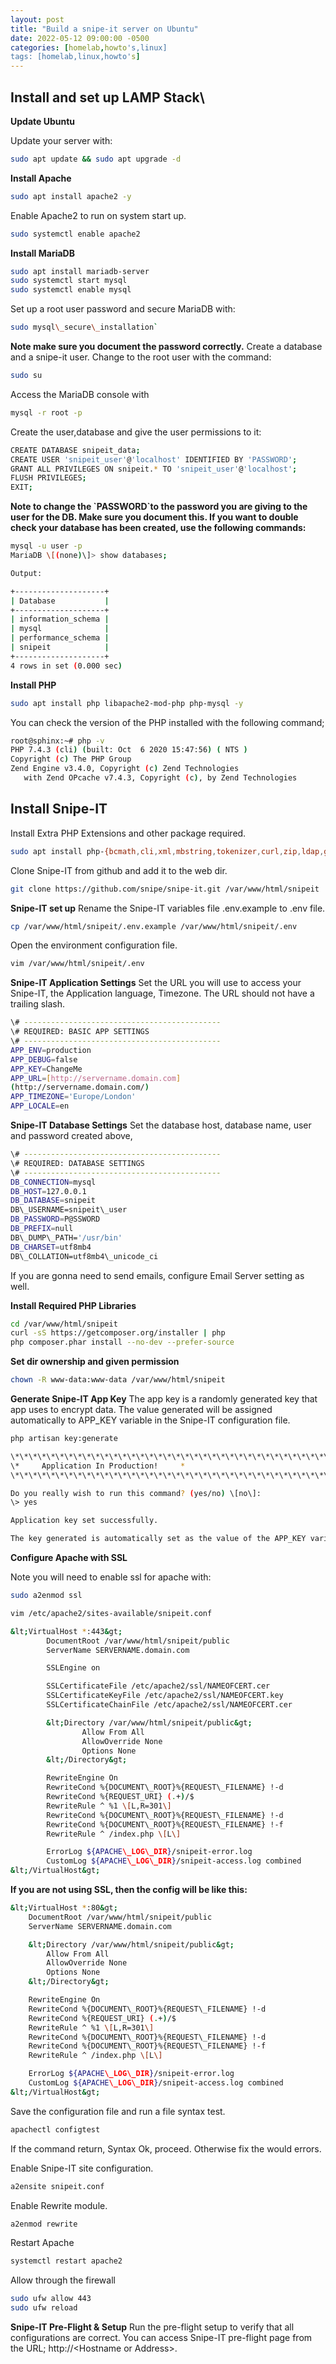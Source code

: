 ```yaml
---
layout: post
title: "Build a snipe-it server on Ubuntu"
date: 2022-05-12 09:00:00 -0500
categories: [homelab,howto's,linux]
tags: [homelab,linux,howto's]
---
```


## Install and set up LAMP Stack\

**Update Ubuntu**

Update your server with:

```bash
sudo apt update && sudo apt upgrade -d
```


**Install Apache**

```bash
sudo apt install apache2 -y 
```

Enable Apache2 to run on system start up.

```bash
sudo systemctl enable apache2
```

**Install MariaDB**

```bash
sudo apt install mariadb-server
sudo systemctl start mysql
sudo systemctl enable mysql
```

Set up a root user password and secure MariaDB with:

```bash
sudo mysql\_secure\_installation`
```

**Note make sure you document the password correctly.**
Create a database and a snipe-it user. Change to the root user with the command:

```bash
sudo su
```

Access the MariaDB console with

```bash
mysql -r root -p 
```

Create the user,database and give the user permissions to it:

```bash
CREATE DATABASE snipeit_data;
CREATE USER 'snipeit_user'@'localhost' IDENTIFIED BY 'PASSWORD';
GRANT ALL PRIVILEGES ON snipeit.* TO 'snipeit_user'@'localhost';
FLUSH PRIVILEGES;
EXIT;
```

**Note to change the \`PASSWORD\`to the password you are giving to the user for the DB. Make sure you document this. If you want to double check your database has been created, use the following commands:**

```bash
mysql -u user -p
MariaDB \[(none)\]> show databases;

Output:

+--------------------+
| Database           |
+--------------------+
| information_schema |
| mysql              |
| performance_schema |
| snipeit            |
+--------------------+
4 rows in set (0.000 sec)
```

**Install PHP**

```bash
sudo apt install php libapache2-mod-php php-mysql -y
```

You can check the version of the PHP installed with the following command;

```bash
root@sphinx:~# php -v
PHP 7.4.3 (cli) (built: Oct  6 2020 15:47:56) ( NTS )
Copyright (c) The PHP Group
Zend Engine v3.4.0, Copyright (c) Zend Technologies
   with Zend OPcache v7.4.3, Copyright (c), by Zend Technologies
```

## Install Snipe-IT

Install Extra PHP Extensions and other package required.

```bash
sudo apt install php-{bcmath,cli,xml,mbstring,tokenizer,curl,zip,ldap,gd} openssl curl git wget zip
```

Clone Snipe-IT from github and add it to the web dir.

```bash
git clone https://github.com/snipe/snipe-it.git /var/www/html/snipeit
```

**Snipe-IT set up**
Rename the Snipe-IT variables file .env.example to .env file.

```bash
cp /var/www/html/snipeit/.env.example /var/www/html/snipeit/.env
```

Open the environment configuration file.

```bash
vim /var/www/html/snipeit/.env
```

**Snipe-IT Application Settings**
Set the URL you will use to access your Snipe-IT, the Application language, Timezone. The URL should not have a trailing slash.
```bash
\# --------------------------------------------
\# REQUIRED: BASIC APP SETTINGS
\# --------------------------------------------
APP_ENV=production
APP_DEBUG=false
APP_KEY=ChangeMe
APP_URL=[http://servername.domain.com]
(http://servername.domain.com/)
APP_TIMEZONE='Europe/London'
APP_LOCALE=en
```

**Snipe-IT Database Settings**
Set the database host, database name, user and password created above,

```bash
\# --------------------------------------------
\# REQUIRED: DATABASE SETTINGS
\# --------------------------------------------
DB_CONNECTION=mysql
DB_HOST=127.0.0.1
DB_DATABASE=snipeit
DB\_USERNAME=snipeit\_user
DB_PASSWORD=P@SSWORD
DB_PREFIX=null
DB\_DUMP\_PATH='/usr/bin'
DB_CHARSET=utf8mb4
DB\_COLLATION=utf8mb4\_unicode_ci
```

If you are gonna need to send emails, configure Email Server setting as well.

**Install Required PHP Libraries**

```bash
cd /var/www/html/snipeit
curl -sS https://getcomposer.org/installer | php
php composer.phar install --no-dev --prefer-source
```

**Set dir ownership and given permission**

```bash
chown -R www-data:www-data /var/www/html/snipeit
```

**Generate Snipe-IT App Key**
The app key is a randomly generated key that app uses to encrypt data. The value generated will be assigned automatically to APP_KEY variable in the Snipe-IT configuration file.

```bash
php artisan key:generate

\*\*\*\*\*\*\*\*\*\*\*\*\*\*\*\*\*\*\*\*\*\*\*\*\*\*\*\*\*\*\*\*\*\*\*\*\*\*
\*     Application In Production!     *
\*\*\*\*\*\*\*\*\*\*\*\*\*\*\*\*\*\*\*\*\*\*\*\*\*\*\*\*\*\*\*\*\*\*\*\*\*\*

Do you really wish to run this command? (yes/no) \[no\]:
\> yes

Application key set successfully.

The key generated is automatically set as the value of the APP_KEY variable in the .env file.
```

**Configure Apache with SSL**

Note you will need to enable ssl for apache with:

```bash
sudo a2enmod ssl

vim /etc/apache2/sites-available/snipeit.conf
```
```bash
&lt;VirtualHost *:443&gt;
        DocumentRoot /var/www/html/snipeit/public
        ServerName SERVERNAME.domain.com

        SSLEngine on

        SSLCertificateFile /etc/apache2/ssl/NAMEOFCERT.cer
        SSLCertificateKeyFile /etc/apache2/ssl/NAMEOFCERT.key
        SSLCertificateChainFile /etc/apache2/ssl/NAMEOFCERT.cer 

        &lt;Directory /var/www/html/snipeit/public&gt;
                Allow From All
                AllowOverride None
                Options None
        &lt;/Directory&gt;

        RewriteEngine On
        RewriteCond %{DOCUMENT\_ROOT}%{REQUEST\_FILENAME} !-d
        RewriteCond %{REQUEST_URI} (.+)/$
        RewriteRule ^ %1 \[L,R=301\]
        RewriteCond %{DOCUMENT\_ROOT}%{REQUEST\_FILENAME} !-d
        RewriteCond %{DOCUMENT\_ROOT}%{REQUEST\_FILENAME} !-f
        RewriteRule ^ /index.php \[L\]

        ErrorLog ${APACHE\_LOG\_DIR}/snipeit-error.log
        CustomLog ${APACHE\_LOG\_DIR}/snipeit-access.log combined
&lt;/VirtualHost&gt;
```

**If you are not using SSL, then the config will be like this:**
```bash
&lt;VirtualHost *:80&gt; 
	DocumentRoot /var/www/html/snipeit/public
	ServerName SERVERNAME.domain.com

	&lt;Directory /var/www/html/snipeit/public&gt;
		Allow From All
		AllowOverride None
		Options None
	&lt;/Directory&gt;

	RewriteEngine On
	RewriteCond %{DOCUMENT\_ROOT}%{REQUEST\_FILENAME} !-d
	RewriteCond %{REQUEST_URI} (.+)/$
	RewriteRule ^ %1 \[L,R=301\]
	RewriteCond %{DOCUMENT\_ROOT}%{REQUEST\_FILENAME} !-d
	RewriteCond %{DOCUMENT\_ROOT}%{REQUEST\_FILENAME} !-f
	RewriteRule ^ /index.php \[L\]

	ErrorLog ${APACHE\_LOG\_DIR}/snipeit-error.log
	CustomLog ${APACHE\_LOG\_DIR}/snipeit-access.log combined
&lt;/VirtualHost&gt;
```

Save the configuration file and run a file syntax test.

```bash
apachectl configtest
```
If the command return, Syntax Ok, proceed. Otherwise fix the would errors.

Enable Snipe-IT site configuration.

```bash
a2ensite snipeit.conf

```

Enable Rewrite module.

```bash
a2enmod rewrite
```

Restart Apache

```bash
systemctl restart apache2
```

Allow through the firewall

```bash
sudo ufw allow 443
sudo ufw reload
```

**Snipe-IT Pre-Flight & Setup** Run the pre-flight setup to verify that all configurations are correct. You can access Snipe-IT pre-flight page from the URL; http://&lt;Hostname or Address&gt;.